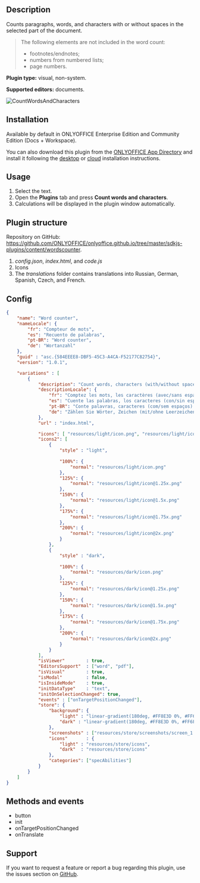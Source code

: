 ## Description

Counts paragraphs, words, and characters with or without spaces in the selected part of the document.

> The following elements are not included in the word count:
>
> * footnotes/endnotes;
> * numbers from numbered lists;
> * page numbers.

**Plugin type:** visual, non-system.

**Supported editors:** documents.

![CountWordsAndCharacters](/assets/images/plugins/gifs/count-words-and-characters.gif)

## Installation

Available by default in ONLYOFFICE Enterprise Edition and Community Edition (Docs + Workspace).

You can also download this plugin from the [ONLYOFFICE App Directory](https://www.onlyoffice.com/en/app-directory/word-counter) and install it following the [desktop](../../Adding%20plugins/ONLYOFFICE%20Desktop%20Editors/index.md) or [cloud](../../Adding%20plugins/ONLYOFFICE%20Cloud/index.md) installation instructions.

## Usage

1. Select the text.
2. Open the **Plugins** tab and press **Count words and characters**.
3. Calculations will be displayed in the plugin window automatically.

## Plugin structure

Repository on GitHub: <https://github.com/ONLYOFFICE/onlyoffice.github.io/tree/master/sdkjs-plugins/content/wordscounter>.

1. *config.json*, *index.html*, and *code.js*
2. Icons
3. The *translations* folder contains translations into Russian, German, Spanish, Czech, and French.

## Config

``` json
{
    "name": "Word counter",
    "nameLocale": {
        "fr": "Compteur de mots",
        "es": "Recuento de palabras",
        "pt-BR": "Word counter",
        "de": "Wortanzahl"
    },
    "guid" : "asc.{584EEEE8-DBF5-45C3-A4CA-F52177C82754}",
    "version": "1.0.1",

    "variations" : [
        {
            "description": "Count words, characters (with/without spaces), and paragraphs in the selected part of your document.",
            "descriptionLocale": {
                "fr": "Comptez les mots, les caractères (avec/sans espaces) et les paragraphes dans la partie sélectionnée de votre document.",
                "es": "Cuente las palabras, los caracteres (con/sin espacios) y los párrafos en la parte seleccionada de su documento.",
                "pt-BR": "Conte palavras, caracteres (com/sem espaços) e parágrafos na parte selecionada do seu documento.",
                "de": "Zählen Sie Wörter, Zeichen (mit/ohne Leerzeichen) und Absätze im ausgewählten Teil Ihres Dokuments."
            },
            "url" : "index.html",

            "icons": [ "resources/light/icon.png", "resources/light/icon@2x.png" ],
            "icons2": [
                {
                    "style" : "light",
                    
                    "100%": {
                        "normal": "resources/light/icon.png"
                    },
                    "125%": {
                        "normal": "resources/light/icon@1.25x.png"
                    },
                    "150%": {
                        "normal": "resources/light/icon@1.5x.png"
                    },
                    "175%": {
                        "normal": "resources/light/icon@1.75x.png"
                    },
                    "200%": {
                        "normal": "resources/light/icon@2x.png"
                    }
                },
                {
                    "style" : "dark",
                    
                    "100%": {
                        "normal": "resources/dark/icon.png"
                    },
                    "125%": {
                        "normal": "resources/dark/icon@1.25x.png"
                    },
                    "150%": {
                        "normal": "resources/dark/icon@1.5x.png"
                    },
                    "175%": {
                        "normal": "resources/dark/icon@1.75x.png"
                    },
                    "200%": {
                        "normal": "resources/dark/icon@2x.png"
                    }
                }
            ],
            "isViewer"        : true,
            "EditorsSupport"  : ["word", "pdf"],
            "isVisual"        : true,
            "isModal"         : false,
            "isInsideMode"    : true,
            "initDataType"    : "text",
            "initOnSelectionChanged": true,
            "events" : ["onTargetPositionChanged"],
            "store": {
                "background": {
                    "light" : "linear-gradient(180deg, #FF8E3D 0%, #FF6F3D 100%)",
                    "dark" : "linear-gradient(180deg, #FF8E3D 0%, #FF6F3D 100%)"
                },
                "screenshots" : ["resources/store/screenshots/screen_1.png"],
                "icons"       : {
                    "light" : "resources/store/icons",
                    "dark"  : "resources/store/icons"
                },
                "categories": ["specAbilities"]
            }
        }
    ]
}
```

## Methods and events

* button
* init
* onTargetPositionChanged
* onTranslate

## Support

If you want to request a feature or report a bug regarding this plugin, use the issues section on [GitHub](https://github.com/ONLYOFFICE/onlyoffice.github.io/issues).
